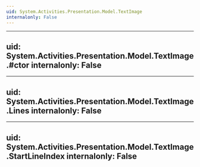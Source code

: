 ```yaml
---
uid: System.Activities.Presentation.Model.TextImage
internalonly: False
---
```


---
uid: System.Activities.Presentation.Model.TextImage.#ctor
internalonly: False
---

---
uid: System.Activities.Presentation.Model.TextImage.Lines
internalonly: False
---

---
uid: System.Activities.Presentation.Model.TextImage.StartLineIndex
internalonly: False
---

